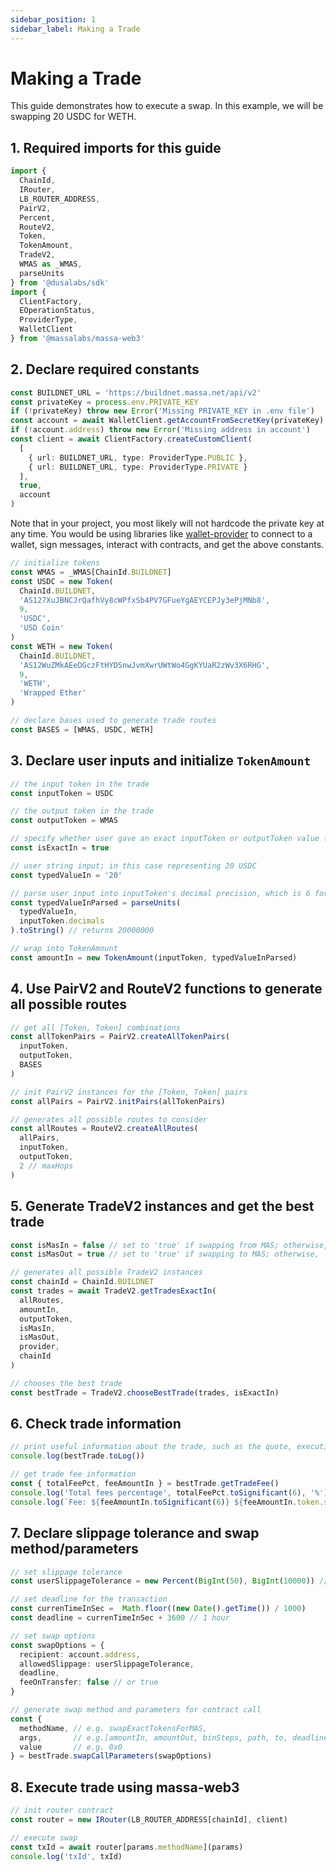 ```yaml
---
sidebar_position: 1
sidebar_label: Making a Trade 
---
```


# Making a Trade 

This guide demonstrates how to execute a swap. In this example, we will be swapping 20 USDC for WETH.

## 1. Required imports for this guide
```ts
import {
  ChainId,
  IRouter,
  LB_ROUTER_ADDRESS,
  PairV2,
  Percent,
  RouteV2,
  Token,
  TokenAmount,
  TradeV2,
  WMAS as _WMAS,
  parseUnits
} from '@dusalabs/sdk'
import {
  ClientFactory,
  EOperationStatus,
  ProviderType,
  WalletClient
} from '@massalabs/massa-web3'
```

## 2. Declare required constants
```ts
const BUILDNET_URL = 'https://buildnet.massa.net/api/v2'
const privateKey = process.env.PRIVATE_KEY
if (!privateKey) throw new Error('Missing PRIVATE_KEY in .env file')
const account = await WalletClient.getAccountFromSecretKey(privateKey)
if (!account.address) throw new Error('Missing address in account')
const client = await ClientFactory.createCustomClient(
  [
    { url: BUILDNET_URL, type: ProviderType.PUBLIC },
    { url: BUILDNET_URL, type: ProviderType.PRIVATE }
  ],
  true,
  account
)
```
Note that in your project, you most likely will not hardcode the private key at any time. You would be using libraries like [wallet-provider](https://github.com/massalabs/wallet-provider) to connect to a wallet, sign messages, interact with contracts, and get the above constants.

```ts
// initialize tokens
const WMAS = _WMAS[ChainId.BUILDNET]
const USDC = new Token(
  ChainId.BUILDNET,
  'AS127XuJBNCJrQafhVy8cWPfxSb4PV7GFueYgAEYCEPJy3ePjMNb8',
  9,
  'USDC',
  'USD Coin'
)
const WETH = new Token(
  ChainId.BUILDNET,
  'AS12WuZMkAEeDGczFtHYDSnwJvmXwrUWtWo4GgKYUaR2zWv3X6RHG',
  9,
  'WETH',
  'Wrapped Ether'
)

// declare bases used to generate trade routes
const BASES = [WMAS, USDC, WETH] 
```

## 3. Declare user inputs and initialize `TokenAmount`
```ts
// the input token in the trade
const inputToken = USDC

// the output token in the trade
const outputToken = WMAS

// specify whether user gave an exact inputToken or outputToken value for the trade
const isExactIn = true

// user string input; in this case representing 20 USDC
const typedValueIn = '20' 

// parse user input into inputToken's decimal precision, which is 6 for USDC
const typedValueInParsed = parseUnits( 
  typedValueIn, 
  inputToken.decimals
).toString() // returns 20000000

// wrap into TokenAmount
const amountIn = new TokenAmount(inputToken, typedValueInParsed)
```

## 4. Use PairV2 and RouteV2 functions to generate all possible routes
```ts
// get all [Token, Token] combinations 
const allTokenPairs = PairV2.createAllTokenPairs(
  inputToken,
  outputToken,
  BASES
)

// init PairV2 instances for the [Token, Token] pairs
const allPairs = PairV2.initPairs(allTokenPairs) 

// generates all possible routes to consider
const allRoutes = RouteV2.createAllRoutes(
  allPairs,
  inputToken,
  outputToken,
  2 // maxHops 
) 
```

## 5. Generate TradeV2 instances and get the best trade
```ts
const isMasIn = false // set to 'true' if swapping from MAS; otherwise, 'false'
const isMasOut = true // set to 'true' if swapping to MAS; otherwise, 'false'

// generates all possible TradeV2 instances
const chainId = ChainId.BUILDNET
const trades = await TradeV2.getTradesExactIn(
  allRoutes,
  amountIn,
  outputToken,
  isMasIn,
  isMasOut, 
  provider,
  chainId
) 

// chooses the best trade 
const bestTrade = TradeV2.chooseBestTrade(trades, isExactIn)
```

## 6. Check trade information
```ts
// print useful information about the trade, such as the quote, executionPrice, fees, etc
console.log(bestTrade.toLog())

// get trade fee information
const { totalFeePct, feeAmountIn } = bestTrade.getTradeFee()
console.log('Total fees percentage', totalFeePct.toSignificant(6), '%')
console.log(`Fee: ${feeAmountIn.toSignificant(6)} ${feeAmountIn.token.symbol}`)
```

## 7. Declare slippage tolerance and swap method/parameters
```ts
// set slippage tolerance
const userSlippageTolerance = new Percent(BigInt(50), BigInt(10000)) // 0.5%

// set deadline for the transaction
const currenTimeInSec =  Math.floor((new Date().getTime()) / 1000)
const deadline = currenTimeInSec + 3600 // 1 hour

// set swap options
const swapOptions = {
  recipient: account.address, 
  allowedSlippage: userSlippageTolerance, 
  deadline,
  feeOnTransfer: false // or true
}

// generate swap method and parameters for contract call
const {
  methodName, // e.g. swapExactTokensForMAS,
  args,       // e.g.[amountIn, amountOut, binSteps, path, to, deadline]
  value       // e.g. 0x0
} = bestTrade.swapCallParameters(swapOptions)

```
## 8. Execute trade using massa-web3
```ts
// init router contract
const router = new IRouter(LB_ROUTER_ADDRESS[chainId], client)

// execute swap
const txId = await router[params.methodName](params)
console.log('txId', txId)
```